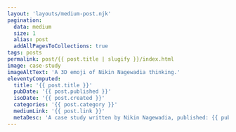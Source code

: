 ```yaml
---
layout: 'layouts/medium-post.njk'
pagination:
  data: medium
  size: 1
  alias: post
  addAllPagesToCollections: true
tags: posts
permalink: post/{{ post.title | slugify }}/index.html
image: case-study
imageAltText: 'A 3D emoji of Nikin Nagewadia thinking.'
eleventyComputed:
  title: '{{ post.title }}'
  pubDate: '{{ post.published }}'
  isoDate: '{{ post.created }}'
  categories: '{{ post.category }}'
  mediumLink: '{{ post.link }}'
  metaDesc: 'A case study written by Nikin Nagewadia, published: {{ pubDate | utc | date }}.'
---
```

